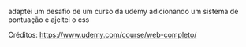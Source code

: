 adaptei um desafio de um curso da udemy adicionando um sistema de pontuação e ajeitei o css

Créditos: https://www.udemy.com/course/web-completo/